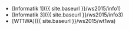 *   [Informatik 1]({{ site.baseurl }}/ws2015/info1)
*   [Informatik 3]({{ site.baseurl }}/ws2015/info3)
*   [WT1WA]({{ site.baseurl }}/ws2015/wt1wa)

